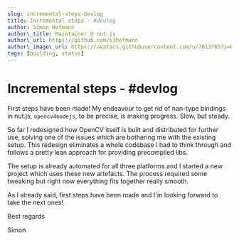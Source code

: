 ```yaml
---
slug: incremental-steps-devlog
title: Incremental steps - #devlog
author: Simon Hofmann
author\_title: Maintainer @ nut.js
author\_url: https://github.com/s1hofmann
author\_image\_url: https://avatars.githubusercontent.com/u/7813765?s=60&v=4
tags: [building, status]
---
```


# Incremental steps - #devlog

First steps have been made!
My endeavour to get rid of nan-type bindings in nut.js, `opencv4nodejs`, to be precise, is making progress.
Slow, but steady.

So far I redesigned how OpenCV itself is built and distributed for further use, solving one of the issues which are bothering me with the existing setup.
This redesign eliminates a whole codebase I had to think through and follows a pretty lean approach for providing precompiled libs.

The setup is already automated for all three platforms and I started a new project which uses these new artefacts.
The process required some tweaking but right now everything fits together really smooth.

As I already said, first steps have been made and I'm looking forward to take the next ones!

Best regards 

Simon
